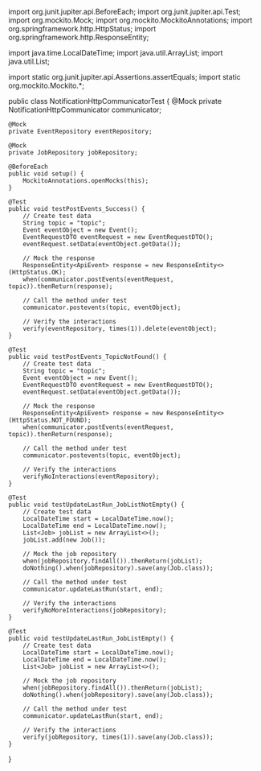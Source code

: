 import org.junit.jupiter.api.BeforeEach;
import org.junit.jupiter.api.Test;
import org.mockito.Mock;
import org.mockito.MockitoAnnotations;
import org.springframework.http.HttpStatus;
import org.springframework.http.ResponseEntity;

import java.time.LocalDateTime;
import java.util.ArrayList;
import java.util.List;

import static org.junit.jupiter.api.Assertions.assertEquals;
import static org.mockito.Mockito.*;

public class NotificationHttpCommunicatorTest {
    @Mock
    private NotificationHttpCommunicator communicator;

    @Mock
    private EventRepository eventRepository;

    @Mock
    private JobRepository jobRepository;

    @BeforeEach
    public void setup() {
        MockitoAnnotations.openMocks(this);
    }

    @Test
    public void testPostEvents_Success() {
        // Create test data
        String topic = "topic";
        Event eventObject = new Event();
        EventRequestDTO eventRequest = new EventRequestDTO();
        eventRequest.setData(eventObject.getData());

        // Mock the response
        ResponseEntity<ApiEvent> response = new ResponseEntity<>(HttpStatus.OK);
        when(communicator.postEvents(eventRequest, topic)).thenReturn(response);

        // Call the method under test
        communicator.postevents(topic, eventObject);

        // Verify the interactions
        verify(eventRepository, times(1)).delete(eventObject);
    }

    @Test
    public void testPostEvents_TopicNotFound() {
        // Create test data
        String topic = "topic";
        Event eventObject = new Event();
        EventRequestDTO eventRequest = new EventRequestDTO();
        eventRequest.setData(eventObject.getData());

        // Mock the response
        ResponseEntity<ApiEvent> response = new ResponseEntity<>(HttpStatus.NOT_FOUND);
        when(communicator.postEvents(eventRequest, topic)).thenReturn(response);

        // Call the method under test
        communicator.postevents(topic, eventObject);

        // Verify the interactions
        verifyNoInteractions(eventRepository);
    }

    @Test
    public void testUpdateLastRun_JobListNotEmpty() {
        // Create test data
        LocalDateTime start = LocalDateTime.now();
        LocalDateTime end = LocalDateTime.now();
        List<Job> jobList = new ArrayList<>();
        jobList.add(new Job());

        // Mock the job repository
        when(jobRepository.findAll()).thenReturn(jobList);
        doNothing().when(jobRepository).save(any(Job.class));

        // Call the method under test
        communicator.updateLastRun(start, end);

        // Verify the interactions
        verifyNoMoreInteractions(jobRepository);
    }

    @Test
    public void testUpdateLastRun_JobListEmpty() {
        // Create test data
        LocalDateTime start = LocalDateTime.now();
        LocalDateTime end = LocalDateTime.now();
        List<Job> jobList = new ArrayList<>();

        // Mock the job repository
        when(jobRepository.findAll()).thenReturn(jobList);
        doNothing().when(jobRepository).save(any(Job.class));

        // Call the method under test
        communicator.updateLastRun(start, end);

        // Verify the interactions
        verify(jobRepository, times(1)).save(any(Job.class));
    }
}
